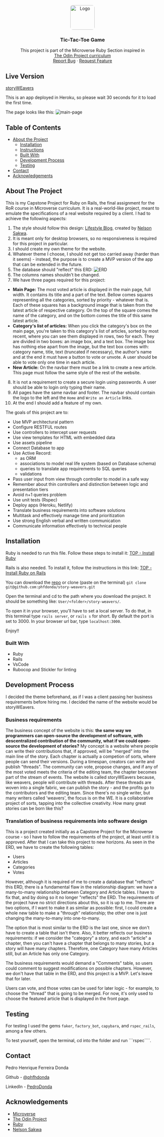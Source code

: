 
<!-- PROJECT LOGO -->
<br />
<p align="center">
  <a href="https://github.com/phfdonda/story-weavers">
    <img src="./microverse-logo.jpg" alt="Logo" width="80" height="80" style="border-radius: 10%">
  </a>

  <h3 align="center">Tic-Tac-Toe Game</h3>

  <p align="center">
    This project is part of the Microverse Ruby Section inspired in
    <br />
    <a href="https://www.theodinproject.com/courses/ruby-on-rails">The Odin Project curriculum</a>
    <br />
    <a href="https://github.com/phfdonda/story-weavers/issues">Report Bug</a>
    ·
    <a href="https://github.com/phfdonda/story-weavers/request_feature">Request Feature</a>
  </p>
</p>

## Live Version
[storyWEavers](https://story-weavers.herokuapp.com/)

This is an app deployed in Heroku, so please wait 30 seconds for it to load the first time.

The page looks like this:
![main-page](./docs/storyWEavers-home.png)

<!-- TABLE OF CONTENTS -->
## Table of Contents

* [About the Project](#about-the-project)
  * [Installation](#installation)
  * [Instructions](#instructions)
  * [Built With](#built-with)
  * [Development Process](#development-process)
  * [Testing](#testing)
* [Contact](#contact)
* [Acknowledgements](#acknowledgements)

<!-- ABOUT THE PROJECT -->
## About The Project

This is my Capstone Project for Ruby on Rails, the final assignment for the RoR course in Microverse curriculum. It is a real-world-like project, meant to emulate the specifications of a real website required by a client. I had to achieve the following aspects:

1. The style should follow this design: [Lifestyle Blog](https://www.behance.net/gallery/14554909/liFEsTlye-Mobile-version), created by [Nelson Sakwa](https://www.behance.net/sakwadesignstudio).
2. It is meant only for desktop browsers, so no responsiveness is required for this project in particular.
3. I should create my own theme for the website.
4. Whatever theme I choose, I should not get too carried away (harder than it seems) - instead, the purpose is to create a MVP version of the app that can be extended in the future.
5. The database should "reflect" this ERD:
 ![ERD](./docs/ERD__articles.png)
6. The columns names shouldn't be changed.
7. We have three pages required for this project:
  - **Main Page:** The most voted article is displayed in the main page, full width. It contains its title and a part of the text. Bellow comes squares representing all the        categories, sorted by priority - whatever that is. Each of these squares has a background image that is taken from the latest article of respective category. On the top of the square comes the name of the category, and on the bottom comes the title of this same latest article.
  - **Category's list of articles:** When you click the category's box on the main page, you're taken to this category's list of articles, sorted by most recent, where you can see them displayed in rows, two for each. They are divided in two boxes: an image box, and a text box. The image box has nothing else apart from the image, but the text box comes with: category name, title, text (truncated if necessary), the author's name and at the end it must have a button to vote or unvote. A user should be able to vote only one time in each article.
  - **New Article:** On the navbar there must be a link to create a new article. This page must follow the same style of the rest of the website.
8. It is not a requirement to create a secure login using passwords. A user should be able to login only typing their name.
9. All pages have the same navbar and footer. The navbar should contain the logo to the left and the ```Home``` and ```Write an Article``` links.
8. At the end I should add a feature of my own.


The goals of this project are to:

- Use MVP architectural pattern
- Configure RESTFUL routes
- Use controllers to intercept user requests
- Use view templates for HTML with embedded data
- Use assets pipeline
- Connect Database to app
- Use Active Record:
    - as ORM
    - associations to model real life system (based on Database schema)
    - queries to translate app requirements to SQL queries
    - validations
- Pass user input from view through controller to model in a safe way
- Remember about thin controllers and distinction between logic and presentation tiers
- Avoid n+1 queries problem
- Use unit tests (Rspec)
- Deploy apps (Heroku, Netlify)
- Translate business requirements into software solutions
- Multitask and effectively manage time and prioritization
- Use strong English verbal and written communication
- Communicate information effectively to technical people


## Installation

Ruby is needed to run this file. Follow these steps to install it:
[TOP - Install Ruby](https://www.theodinproject.com/courses/web-development-101/lessons/installing-ruby)

Rails is also needed. To install it, follow the instructions in this link: [TOP - Install Ruby on Rails](https://www.theodinproject.com/courses/ruby-on-rails/lessons/your-first-rails-application-ruby-on-rails)

You can download the [repo](https://github.com/phfdonda/story-weavers) or clone (paste on the terminal) ```git clone git@github.com:phfdonda/story-weavers.git```

Open the terminal and cd to the path where you download the project. It should be something like: ```User/<folder>/story-weavers/```.

To open it in your browser, you'll have to set a local server. To do that, in this terminal type ```rails server```, or ```rails s``` for short. By default the port is set to 3000. In your browser url bar, type ```localhost:3000```.

Enjoy!!

### Built With
* Ruby
* Rails
* VsCode
* Rubocop and Stickler for linting

## Development Process
I decided the theme beforehand, as if I was a client passing her business requirements before hiring me. I decided the name of the website would be storyWEavers.

### Business requirements
The business concept of the website is this: **the same way we programmers can open-source the development of software, with descentralized contribution of the community, what if we could open-source the development of stories?**
My concept is a website where people can write their contributions that, if approved, will be "merged" into the main line of the story. Each chapter is actually a competion of sorts, where people can send their versions. During a timespan, creators can write and publish "threads". The community can vote, propose changes, and if any of the most voted meets the criteria of the editing team, the chapter becomes part of the stream of events.
The website is called storyWEavers because, like weavers, people will contribute with threads. After these threads are woven into a single fabric, we can publish the story - and the profits go to the contributors and the editing team. Since there's no single writer, but many writers called 'weavers', the focus is on the WE. It is a collaborative project of sorts, tapping into the collective creativity. How many great stories can be born like this?

### Translation of business requirements into software design
This is a project created initially as a Capstone Project for the Microverse course - so I have to follow the requirements of the project, at least until it is approved. After that I can take this project to new horizons.
As seen in the ERD, we have to create the following tables:
- Users
- Articles
- Categories
- Votes

However, although it is required of me to create a database that "reflects" this ERD, there is a fundamental flaw in the relationship diagram: we have a many-to-many relationship between Category and Article tables. I have to fix that, and by doing so it no longer "reflects" the ERD. The requirements of the project have no strict directions about this, so it is up to me. There are two options, if I want to make it as similar as possible: first, I could create a whole new table to make a "through" relationship; the other one is just changing the many-to-many into one-to-many.

The option that is most similar to the ERD is the last one, since we don't have to create a table that isn't there. Also, it better reflects our business requirements: if we consider the "category" a story, and each "article" a chapter, then you can't have a chapter that belongs to many stories, but a story will have many chapters. Therefore, one Category have many Articles still, but an Article has only one Category.

The business requirements would demand a "Comments" table, so users could comment to suggest modifications on possible chapters. However, we don't have that table in the ERD, and this project is a MVP. Let's leave that for later.

Users can vote, and those votes can be used for later logic - for example, to choose the "thread" that is going to be merged. For now, it's only used to choose the featured article that is displayed in the front page.

## Testing
For testing I used the gems ```faker```, ```factory_bot```, ```capybara```, and ```rspec_rails```, among a few others.

To test yourself, open the terminal, cd into the folder and run ```rspec````.

<!-- CONTACT -->
## Contact

Pedro Henrique Ferreira Donda

Github - [@phfhdonda](https://github.com/phfdonda)

LinkedIn - [PedroDonda](https://www.linkedin.com/in/pedro-donda-808621bb/)


<!-- ACKNOWLEDGEMENTS -->
## Acknowledgements
* [Microverse](https://www.microverse.org/)
* [The Odin Project](https://www.theodinproject.com/)
* [Ruby](https://www.ruby-lang.org/en/)
* [Nelson Sakwa](https://www.behance.net/sakwadesignstudio)
